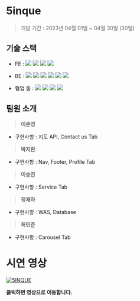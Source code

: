# 5inque

  > 개발 기간 : 2023년 04월 01일 ~ 04월 30일 (30일) 

## 기술 스택
- FE : <img src="https://img.shields.io/badge/JavaScript-FFCA28?style=flat-square&logo=javascript&logoColor=white"/>
  <img src="https://img.shields.io/badge/Vue.js-58c3cc?style=flat-square&logo=Vue.js&logoColor=white"/>
  <img src="https://img.shields.io/badge/eslint-000066?style=flat-square&logo=eslint&logoColor=white"/>
  <img src="https://img.shields.io/badge/prettier-00CC00?style=flat-square&logo=eslint&logoColor=white"/>


- BE : 
<img src="https://img.shields.io/badge/JavaScript-FFCA28?style=flat-square&logo=javascript&logoColor=white"/> <img src="https://img.shields.io/badge/Node.js-008000?style=flat-square&logo=Node.js&logoColor=white"/> <img src="https://img.shields.io/badge/Express-000080?style=flat-square&logo=Express&logoColor=white"/> <img src="https://img.shields.io/badge/ MySQL8.0-6441a5?style=flat-square&logo=MySQL&logoColor=white"/>
  <img src="https://img.shields.io/badge/Postman-F6BB43?style=flat-square&logo=Postman&logoColor=white"/> <img src="https://img.shields.io/badge/AWS-232F3E?style=round&logo=Amazon%20AWS&logoColor=white"/>

- 협업 툴 : <img src="https://img.shields.io/badge/Slack-553830?style=flat-square&logo=Slack&logoColor=white"/> <img src="https://img.shields.io/badge/Notion-F6BB43?style=flat-square&logo=Notion&logoColor=white"> <img src="https://img.shields.io/badge/Git-FF0000?style=flat-square&logo=Git&logoColor=white"> <img src="https://img.shields.io/badge/Github-000066?style=flat-square&logo=Github&logoColor=white">



## 팀원 소개
  > **이준영** </br>
  - 구현사항 : 지도 API, Contact us Tab
  
  > **박지환** </br>
  - 구현사항 : Nav, Footer, Profile Tab
  
  > **이승진** </br>
  - 구현사항 : Service Tab

  > **정재하** </br>
  - 구현사항 : WAS, Database

  > **허민준** </br>
  - 구현사항 : Carousel Tab


# 시연 영상
[![5INQUE](https://user-images.githubusercontent.com/99805929/235467186-bad25ff1-55b4-455e-b02e-c1470d42c269.png)](https://www.youtube.com/watch?v=g0sOjydT7lE&ab_channel=JoonyoungLee) 
<br/>

**클릭하면 영상으로 이동합니다.**


